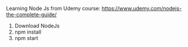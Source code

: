 Learning Node Js from Udemy course: https://www.udemy.com/nodejs-the-complete-guide/


1. Download NodeJs
2. npm install
3. npm start

